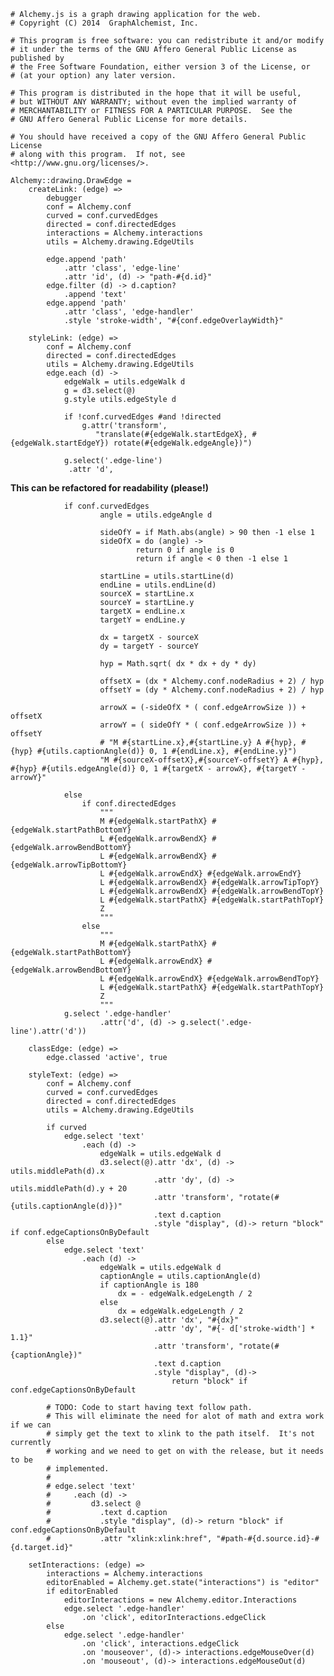     # Alchemy.js is a graph drawing application for the web.
    # Copyright (C) 2014  GraphAlchemist, Inc.

    # This program is free software: you can redistribute it and/or modify
    # it under the terms of the GNU Affero General Public License as published by
    # the Free Software Foundation, either version 3 of the License, or
    # (at your option) any later version.

    # This program is distributed in the hope that it will be useful,
    # but WITHOUT ANY WARRANTY; without even the implied warranty of
    # MERCHANTABILITY or FITNESS FOR A PARTICULAR PURPOSE.  See the
    # GNU Affero General Public License for more details.

    # You should have received a copy of the GNU Affero General Public License
    # along with this program.  If not, see <http://www.gnu.org/licenses/>.
    
    Alchemy::drawing.DrawEdge =
        createLink: (edge) =>
            debugger
            conf = Alchemy.conf
            curved = conf.curvedEdges
            directed = conf.directedEdges
            interactions = Alchemy.interactions
            utils = Alchemy.drawing.EdgeUtils

            edge.append 'path'
                .attr 'class', 'edge-line'
                .attr 'id', (d) -> "path-#{d.id}"
            edge.filter (d) -> d.caption?
                .append 'text'
            edge.append 'path'
                .attr 'class', 'edge-handler'
                .style 'stroke-width', "#{conf.edgeOverlayWidth}"

        styleLink: (edge) =>
            conf = Alchemy.conf
            directed = conf.directedEdges
            utils = Alchemy.drawing.EdgeUtils
            edge.each (d) ->
                edgeWalk = utils.edgeWalk d
                g = d3.select(@)
                g.style utils.edgeStyle d
                
                if !conf.curvedEdges #and !directed
                    g.attr('transform', 
                       "translate(#{edgeWalk.startEdgeX}, #{edgeWalk.startEdgeY}) rotate(#{edgeWalk.edgeAngle})")

                g.select('.edge-line')
                 .attr 'd',

**This can be refactored for readability (please!)**                    
                
                if conf.curvedEdges
                        angle = utils.edgeAngle d

                        sideOfY = if Math.abs(angle) > 90 then -1 else 1
                        sideOfX = do (angle) ->
                                return 0 if angle is 0
                                return if angle < 0 then -1 else 1

                        startLine = utils.startLine(d)
                        endLine = utils.endLine(d)
                        sourceX = startLine.x
                        sourceY = startLine.y
                        targetX = endLine.x
                        targetY = endLine.y

                        dx = targetX - sourceX
                        dy = targetY - sourceY
                        
                        hyp = Math.sqrt( dx * dx + dy * dy)

                        offsetX = (dx * Alchemy.conf.nodeRadius + 2) / hyp
                        offsetY = (dy * Alchemy.conf.nodeRadius + 2) / hyp

                        arrowX = (-sideOfX * ( conf.edgeArrowSize )) + offsetX
                        arrowY = ( sideOfY * ( conf.edgeArrowSize )) + offsetY
                        # "M #{startLine.x},#{startLine.y} A #{hyp}, #{hyp} #{utils.captionAngle(d)} 0, 1 #{endLine.x}, #{endLine.y}")
                        "M #{sourceX-offsetX},#{sourceY-offsetY} A #{hyp}, #{hyp} #{utils.edgeAngle(d)} 0, 1 #{targetX - arrowX}, #{targetY - arrowY}"

                else
                    if conf.directedEdges
                        """
                        M #{edgeWalk.startPathX} #{edgeWalk.startPathBottomY}
                        L #{edgeWalk.arrowBendX} #{edgeWalk.arrowBendBottomY}
                        L #{edgeWalk.arrowBendX} #{edgeWalk.arrowTipBottomY}
                        L #{edgeWalk.arrowEndX} #{edgeWalk.arrowEndY} 
                        L #{edgeWalk.arrowBendX} #{edgeWalk.arrowTipTopY} 
                        L #{edgeWalk.arrowBendX} #{edgeWalk.arrowBendTopY}
                        L #{edgeWalk.startPathX} #{edgeWalk.startPathTopY}
                        Z
                        """
                    else
                        """
                        M #{edgeWalk.startPathX} #{edgeWalk.startPathBottomY}
                        L #{edgeWalk.arrowEndX} #{edgeWalk.arrowBendBottomY}
                        L #{edgeWalk.arrowEndX} #{edgeWalk.arrowBendTopY}
                        L #{edgeWalk.startPathX} #{edgeWalk.startPathTopY}
                        Z
                        """
                g.select '.edge-handler'
                        .attr('d', (d) -> g.select('.edge-line').attr('d'))

        classEdge: (edge) =>
            edge.classed 'active', true

        styleText: (edge) =>
            conf = Alchemy.conf
            curved = conf.curvedEdges
            directed = conf.directedEdges
            utils = Alchemy.drawing.EdgeUtils

            if curved
                edge.select 'text' 
                    .each (d) ->
                        edgeWalk = utils.edgeWalk d
                        d3.select(@).attr 'dx', (d) -> utils.middlePath(d).x
                                    .attr 'dy', (d) -> utils.middlePath(d).y + 20
                                    .attr 'transform', "rotate(#{utils.captionAngle(d)})"
                                    .text d.caption
                                    .style "display", (d)-> return "block" if conf.edgeCaptionsOnByDefault
            else
                edge.select 'text'
                    .each (d) ->
                        edgeWalk = utils.edgeWalk d
                        captionAngle = utils.captionAngle(d)
                        if captionAngle is 180
                            dx = - edgeWalk.edgeLength / 2
                        else
                            dx = edgeWalk.edgeLength / 2
                        d3.select(@).attr 'dx', "#{dx}"
                                    .attr 'dy', "#{- d['stroke-width'] * 1.1}"
                                    .attr 'transform', "rotate(#{captionAngle})"
                                    .text d.caption
                                    .style "display", (d)->
                                        return "block" if conf.edgeCaptionsOnByDefault

            # TODO: Code to start having text follow path.
            # This will eliminate the need for alot of math and extra work if we can
            # simply get the text to xlink to the path itself.  It's not currently
            # working and we need to get on with the release, but it needs to be
            # implemented.
            #
            # edge.select 'text'
            #     .each (d) ->
            #         d3.select @
            #           .text d.caption
            #           .style "display", (d)-> return "block" if conf.edgeCaptionsOnByDefault
            #           .attr "xlink:xlink:href", "#path-#{d.source.id}-#{d.target.id}"

        setInteractions: (edge) =>
            interactions = Alchemy.interactions
            editorEnabled = Alchemy.get.state("interactions") is "editor"
            if editorEnabled
                editorInteractions = new Alchemy.editor.Interactions
                edge.select '.edge-handler'
                    .on 'click', editorInteractions.edgeClick
            else
                edge.select '.edge-handler'
                    .on 'click', interactions.edgeClick
                    .on 'mouseover', (d)-> interactions.edgeMouseOver(d)
                    .on 'mouseout', (d)-> interactions.edgeMouseOut(d)
